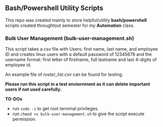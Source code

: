 ## Bash/Powershell Utility Scripts
This repo was created mainly to store helpful/utility **bash/powershell** scripts created throughtout semester for my **Automation** class.

### Bulk User Management (bulk-user-management.sh)
This script takes a csv file with Users: first name, last name,  and employee ID and creates linux users with a default password of 12345678 and the username format: first letter of firstname, full lastname and last 4-digits of employee id.

An example file of *roster_list.csv* can be found for testing.

**Please run this script in a test enviornment as it can delete important users if not used carefully.**

**TO-DOs**
- run `sudo -i` to get root terminal privileges.
- run `chmod +x bulk-user-management.sh` to give the script execute permission.